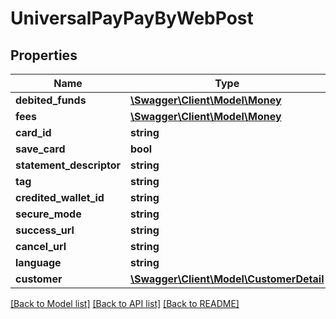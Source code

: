 # UniversalPayPayByWebPost

## Properties
Name | Type | Description | Notes
------------ | ------------- | ------------- | -------------
**debited_funds** | [**\Swagger\Client\Model\Money**](Money.md) |  | 
**fees** | [**\Swagger\Client\Model\Money**](Money.md) |  | 
**card_id** | **string** |  | [optional] 
**save_card** | **bool** |  | [optional] 
**statement_descriptor** | **string** |  | 
**tag** | **string** |  | [optional] 
**credited_wallet_id** | **string** |  | 
**secure_mode** | **string** |  | [optional] 
**success_url** | **string** |  | [optional] 
**cancel_url** | **string** |  | [optional] 
**language** | **string** |  | [optional] 
**customer** | [**\Swagger\Client\Model\CustomerDetail**](CustomerDetail.md) |  | 

[[Back to Model list]](../README.md#documentation-for-models) [[Back to API list]](../README.md#documentation-for-api-endpoints) [[Back to README]](../README.md)



